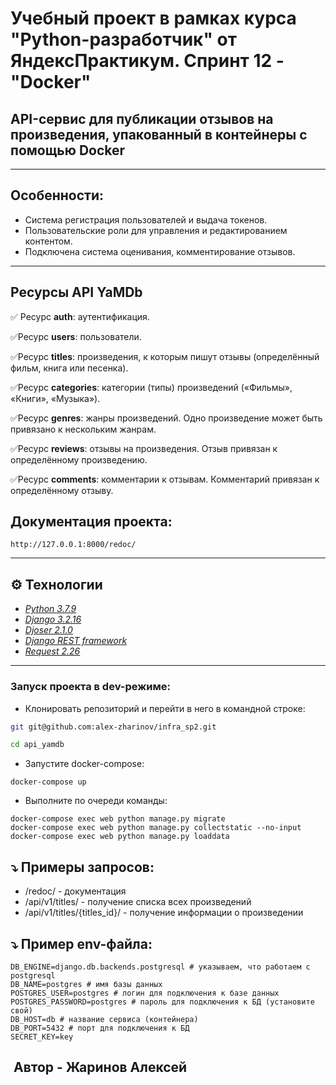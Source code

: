 # Учебный проект в рамках курса "Python-разработчик" от ЯндексПрактикум. Спринт 12 - "Docker"
## API-сервис для публикации отзывов на произведения, упакованный в контейнеры с помощью Docker
---
## Особенности:

- Система регистрация пользователей и выдача токенов.
- Пользовательские роли для управления и редактированием контентом.
- Подключена система оценивания, комментирование отзывов.

---
## Ресурсы API YaMDb
✅ Ресурс **auth**: аутентификация.    

✅Ресурс **users**: пользователи.

✅Ресурс **titles**: произведения, к которым пишут отзывы (определённый фильм, книга или песенка).

✅Ресурс **categories**: категории (типы) произведений («Фильмы», «Книги», «Музыка»).

✅Ресурс **genres**: жанры произведений. Одно произведение может быть привязано к нескольким жанрам.

✅Ресурс **reviews**: отзывы на произведения. Отзыв привязан к определённому произведению.

✅Ресурс **comments**: комментарии к отзывам. Комментарий привязан к определённому отзыву.

## Документация проекта:
```
http://127.0.0.1:8000/redoc/
```

---
## ⚙ Технологии
- _[Python 3.7.9](https://docs.python.org/3.7/)_
 - _[Django 3.2.16](https://docs.djangoproject.com/en/2.2/)_
 - _[Djoser 2.1.0](https://djoser.readthedocs.io/en/latest/)_
 -  _[Django REST framework](https://www.django-rest-framework.org/)_
- _[Request 2.26](https://pypi.org/project/requests/)_
---
### Запуск проекта в dev-режиме:

- Клонировать репозиторий и перейти в него в командной строке:

```bash
git git@github.com:alex-zharinov/infra_sp2.git
```

```bash
cd api_yamdb
```

- Запустите docker-compose:

```
docker-compose up
```

- Выполните по очереди команды:

```
docker-compose exec web python manage.py migrate
docker-compose exec web python manage.py collectstatic --no-input
docker-compose exec web python manage.py loaddata
```

## ⤵️ Примеры запросов:

 - /redoc/ - документация
 - /api/v1/titles/ - получение списка всех произведений
 - /api/v1/titles/{titles_id}/ - получение информации о произведении

## ⤵️ Пример env-файла:
```
DB_ENGINE=django.db.backends.postgresql # указываем, что работаем с postgresql
DB_NAME=postgres # имя базы данных
POSTGRES_USER=postgres # логин для подключения к базе данных
POSTGRES_PASSWORD=postgres # пароль для подключения к БД (установите свой)
DB_HOST=db # название сервиса (контейнера)
DB_PORT=5432 # порт для подключения к БД
SECRET_KEY=key
```

## ️ Автор - Жаринов Алексей